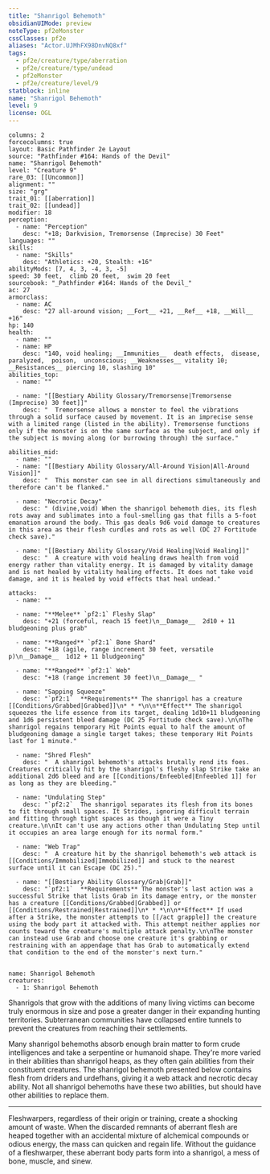 ```yaml
---
title: "Shanrigol Behemoth"
obsidianUIMode: preview
noteType: pf2eMonster
cssClasses: pf2e
aliases: "Actor.UJMhFX98DnvNQ8xf" 
tags:
  - pf2e/creature/type/aberration
  - pf2e/creature/type/undead
  - pf2eMonster
  - pf2e/creature/level/9
statblock: inline
name: "Shanrigol Behemoth"
level: 9
license: OGL
---
```


```statblock
columns: 2
forcecolumns: true
layout: Basic Pathfinder 2e Layout
source: "Pathfinder #164: Hands of the Devil"
name: "Shanrigol Behemoth"
level: "Creature 9"
rare_03: [[Uncommon]]
alignment: ""
size: "grg"
trait_01: [[aberration]]
trait_02: [[undead]]
modifier: 18
perception:
  - name: "Perception"
    desc: "+18; Darkvision, Tremorsense (Imprecise) 30 Feet"
languages: ""
skills:
  - name: "Skills"
    desc: "Athletics: +20, Stealth: +16"
abilityMods: [7, 4, 3, -4, 3, -5]
speed: 30 feet,  climb 20 feet,  swim 20 feet
sourcebook: "_Pathfinder #164: Hands of the Devil_"
ac: 27
armorclass:
  - name: AC
    desc: "27 all-around vision; __Fort__ +21, __Ref__ +18, __Will__ +16"
hp: 140
health:
  - name: ""
  - name: HP
    desc: "140, void healing; __Immunities__  death effects,  disease,  paralyzed,  poison,  unconscious; __Weaknesses__ vitality 10; __Resistances__ piercing 10, slashing 10"
abilities_top:
  - name: ""

  - name: "[[Bestiary Ability Glossary/Tremorsense|Tremorsense (Imprecise) 30 feet]]"
    desc: "  Tremorsense allows a monster to feel the vibrations through a solid surface caused by movement. It is an imprecise sense with a limited range (listed in the ability). Tremorsense functions only if the monster is on the same surface as the subject, and only if the subject is moving along (or burrowing through) the surface."

abilities_mid:
  - name: ""
  - name: "[[Bestiary Ability Glossary/All-Around Vision|All-Around Vision]]"
    desc: "  This monster can see in all directions simultaneously and therefore can't be flanked."

  - name: "Necrotic Decay"
    desc: " (divine,void) When the shanrigol behemoth dies, its flesh rots away and sublimates into a foul-smelling gas that fills a 5-foot emanation around the body. This gas deals 9d6 void damage to creatures in this area as their flesh curdles and rots as well (DC 27 Fortitude check save)."

  - name: "[[Bestiary Ability Glossary/Void Healing|Void Healing]]"
    desc: "  A creature with void healing draws health from void energy rather than vitality energy. It is damaged by vitality damage and is not healed by vitality healing effects. It does not take void damage, and it is healed by void effects that heal undead."

attacks:
  - name: ""

  - name: "**Melee** `pf2:1` Fleshy Slap"
    desc: "+21 (forceful, reach 15 feet)\n__Damage__  2d10 + 11 bludgeoning plus grab"

  - name: "**Ranged** `pf2:1` Bone Shard"
    desc: "+18 (agile, range increment 30 feet, versatile p)\n__Damage__  1d12 + 11 bludgeoning"

  - name: "**Ranged** `pf2:1` Web"
    desc: "+18 (range increment 30 feet)\n__Damage__ "

  - name: "Sapping Squeeze"
    desc: "`pf2:1`  **Requirements** The shanrigol has a creature [[Conditions/Grabbed|Grabbed]]\n* * *\n\n**Effect** The shanrigol squeezes the life essence from its target, dealing 1d10+11 bludgeoning and 1d6 persistent bleed damage (DC 25 Fortitude check save).\n\nThe shanrigol regains temporary Hit Points equal to half the amount of bludgeoning damage a single target takes; these temporary Hit Points last for 1 minute."

  - name: "Shred Flesh"
    desc: "  A shanrigol behemoth's attacks brutally rend its foes. Creatures critically hit by the shanrigol's fleshy slap Strike take an additional 2d6 bleed and are [[Conditions/Enfeebled|Enfeebled 1]] for as long as they are bleeding."

  - name: "Undulating Step"
    desc: "`pf2:2`  The shanrigol separates its flesh from its bones to fit through small spaces. It Strides, ignoring difficult terrain and fitting through tight spaces as though it were a Tiny creature.\n\nIt can't use any actions other than Undulating Step until it occupies an area large enough for its normal form."

  - name: "Web Trap"
    desc: "  A creature hit by the shanrigol behemoth's web attack is [[Conditions/Immobilized|Immobilized]] and stuck to the nearest surface until it can Escape (DC 25)."

  - name: "[[Bestiary Ability Glossary/Grab|Grab]]"
    desc: "`pf2:1`  **Requirements** The monster's last action was a successful Strike that lists Grab in its damage entry, or the monster has a creature [[Conditions/Grabbed|Grabbed]] or [[Conditions/Restrained|Restrained]]\n* * *\n\n**Effect** If used after a Strike, the monster attempts to [[/act grapple]] the creature using the body part it attacked with. This attempt neither applies nor counts toward the creature's multiple attack penalty.\n\nThe monster can instead use Grab and choose one creature it's grabbing or restraining with an appendage that has Grab to automatically extend that condition to the end of the monster's next turn."
 
```

```encounter-table
name: Shanrigol Behemoth
creatures:
  - 1: Shanrigol Behemoth
```



Shanrigols that grow with the additions of many living victims can become truly enormous in size and pose a greater danger in their expanding hunting territories. Subterranean communities have collapsed entire tunnels to prevent the creatures from reaching their settlements.

Many shanrigol behemoths absorb enough brain matter to form crude intelligences and take a serpentine or humanoid shape. They're more varied in their abilities than shanrigol heaps, as they often gain abilities from their constituent creatures. The shanrigol behemoth presented below contains flesh from driders and urdefhans, giving it a web attack and necrotic decay ability. Not all shanrigol behemoths have these two abilities, but should have other abilities to replace them.

* * *

Fleshwarpers, regardless of their origin or training, create a shocking amount of waste. When the discarded remnants of aberrant flesh are heaped together with an accidental mixture of alchemical compounds or odious energy, the mass can quicken and regain life. Without the guidance of a fleshwarper, these aberrant body parts form into a shanrigol, a mess of bone, muscle, and sinew.
